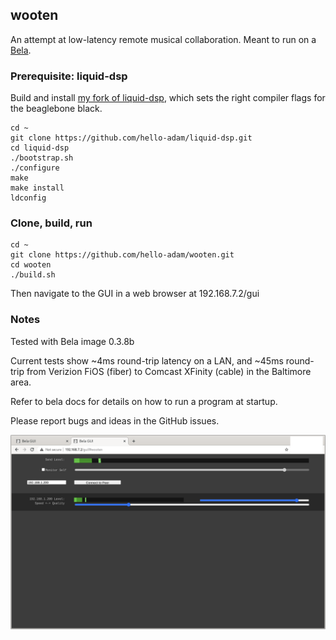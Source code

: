 ## wooten

An attempt at low-latency remote musical collaboration. Meant to run on a
[Bela](https://bela.io/).


### Prerequisite: liquid-dsp

Build and install [my fork of liquid-dsp](https://github.com/hello-adam/liquid-dsp),
which sets the right compiler flags for the beaglebone black.

```
cd ~
git clone https://github.com/hello-adam/liquid-dsp.git
cd liquid-dsp
./bootstrap.sh
./configure
make
make install
ldconfig
```


### Clone, build, run

```
cd ~
git clone https://github.com/hello-adam/wooten.git
cd wooten
./build.sh
```

Then navigate to the GUI in a web browser at 192.168.7.2/gui


### Notes

Tested with Bela image 0.3.8b

Current tests show ~4ms round-trip latency on a LAN, and ~45ms round-trip from
Verizion FiOS (fiber) to Comcast XFinity (cable) in the Baltimore area.

Refer to bela docs for details on how to run a program at startup.

Please report bugs and ideas in the GitHub issues.

![Screenshot of the wooten GUI](docs/wooten-gui.png)